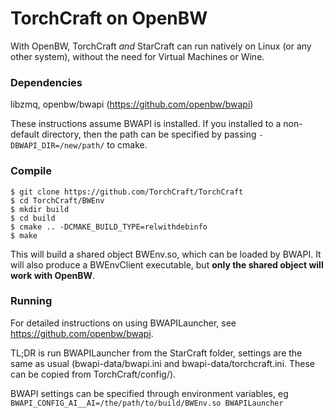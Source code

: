 
# TorchCraft on OpenBW

With OpenBW, TorchCraft *and* StarCraft can run natively on Linux (or any other system), without the need for Virtual Machines or Wine.

### Dependencies
libzmq, openbw/bwapi (https://github.com/openbw/bwapi)

These instructions assume BWAPI is installed. If you installed to a non-default directory, then the path can be specified by passing `-DBWAPI_DIR=/new/path/` to cmake.

### Compile

```
$ git clone https://github.com/TorchCraft/TorchCraft
$ cd TorchCraft/BWEnv
$ mkdir build
$ cd build
$ cmake .. -DCMAKE_BUILD_TYPE=relwithdebinfo
$ make
```
This will build a shared object BWEnv.so, which can be loaded by BWAPI. It will also produce a BWEnvClient executable, but **only the shared object will work with OpenBW**.

### Running

For detailed instructions on using BWAPILauncher, see https://github.com/openbw/bwapi.

TL;DR is run BWAPILauncher from the StarCraft folder, settings are the same as usual (bwapi-data/bwapi.ini and bwapi-data/torchcraft.ini. These can be copied from TorchCraft/config/).

BWAPI settings can be specified through environment variables, eg
`BWAPI_CONFIG_AI__AI=/the/path/to/build/BWEnv.so BWAPILauncher`

